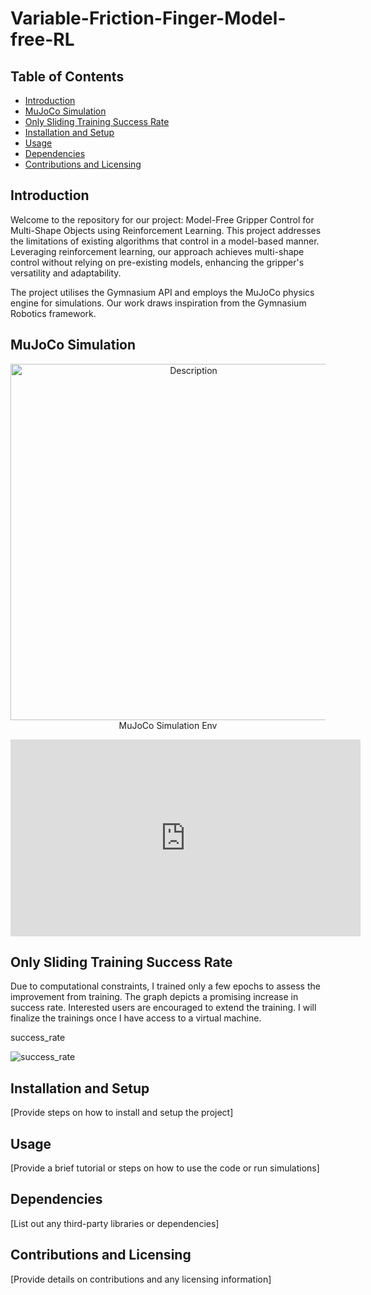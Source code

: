 # Variable-Friction-Finger-Model-free-RL

## Table of Contents
- [Introduction](#introduction)
- [MuJoCo Simulation](#mujoco-simulation)
- [Only Sliding Training Success Rate](#only-sliding-training-success-rate)
- [Installation and Setup](#installation-and-setup)
- [Usage](#usage)
- [Dependencies](#dependencies)
- [Contributions and Licensing](#contributions-and-licensing)



## Introduction
Welcome to the repository for our project: Model-Free Gripper Control for Multi-Shape Objects using Reinforcement Learning. This project addresses the limitations of existing algorithms that control in a model-based manner. Leveraging reinforcement learning, our approach achieves multi-shape control without relying on pre-existing models, enhancing the gripper's versatility and adaptability.

The project utilises the Gymnasium API and employs the MuJoCo physics engine for simulations. Our work draws inspiration from the Gymnasium Robotics framework.



## MuJoCo Simulation
<p align="center">
  <img src="https://github.com/QiyangYan/Variable-Friction-Finger-RL/assets/75078611/0a40eec6-518b-4f9e-b2f9-e57088f07416" alt="Description" width="570">
  <br>
  MuJoCo Simulation Env
</p>


<p align="center">
  <iframe width="560" height="315" src="https://github.com/QiyangYan/Variable-Friction-Finger-RL/blob/10aca205dd60d7a5d87634739dd476a078d3166b/OnlySliding-testVideo.mov" frameborder="0" allowfullscreen></iframe>
</p>


## Only Sliding Training Success Rate
Due to computational constraints, I trained only a few epochs to assess the improvement from training. The graph depicts a promising increase in success rate. Interested users are encouraged to extend the training. I will finalize the trainings once I have access to a virtual machine.

success_rate


![success_rate](https://github.com/QiyangYan/Variable-Friction-Finger-RL/assets/75078611/cfa36bd0-937b-4663-97f7-0692fa50e07f)



## Installation and Setup
[Provide steps on how to install and setup the project]



## Usage
[Provide a brief tutorial or steps on how to use the code or run simulations]



## Dependencies
[List out any third-party libraries or dependencies]

## Contributions and Licensing
[Provide details on contributions and any licensing information]
